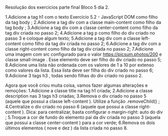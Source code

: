Resolução dos exercicios parte final Bloco 5 dia 2.

1.Adicione a tag h1 com o texto Exercício 5.2 - JavaScript DOM como filho da tag body ;
2.Adicione a tag div com a classe main-content como filho da tag body ;
3.Adicione a tag div com a classe center-content como filho da tag div criada no passo 2;
4.Adicione a tag p como filho do div criado no passo 3 e coloque algum texto;
5.Adicione a tag div com a classe left-content como filho da tag div criada no passo 2;
6.Adicione a tag div com a classe right-content como filho da tag div criada no passo 2;
7.Adicione uma imagem com src configurado para o valor https://picsum.photos/200 e classe small-image . Esse elemento deve ser filho do div criado no passo 5;
8.Adicione uma lista não ordenada com os valores de 1 a 10 por extenso como valores da lista. Essa lista deve ser filha do div criado no passo 6;
9.Adicione 3 tags h3 , todas sendo filhas do div criado no passo 2.

Agora que você criou muita coisa, vamos fazer algumas alterações e remoções:
1.Adicione a classe title na tag h1 criada;
2.Adicione a classe description nas 3 tags h3 criadas;
3.Remova o div criado no passo 5 (aquele que possui a classe left-content ). Utilize a função .removeChild() ;
4.Centralize o div criado no passo 6 (aquele que possui a classe right-content ). Dica: para centralizar, basta configurar o margin-right: auto do div ;
5.Troque a cor de fundo do elemento pai da div criada no passo 3 (aquela que possui a classe center-content ) para a cor verde;
6.Remova os dois últimos elementos ( nove e dez ) da lista criada no passo 8.
